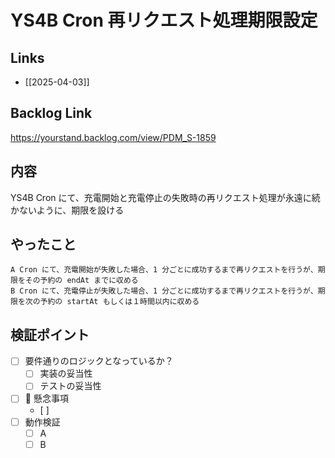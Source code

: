 # YS4B Cron 再リクエスト処理期限設定

## Links

- [[2025-04-03]]

## Backlog Link

https://yourstand.backlog.com/view/PDM_S-1859

## 内容

YS4B Cron にて、充電開始と充電停止の失敗時の再リクエスト処理が永遠に続かないように、期限を設ける

## やったこと

```
A Cron にて、充電開始が失敗した場合、1 分ごとに成功するまで再リクエストを行うが、期限をその予約の endAt までに収める
B Cron にて、充電停止が失敗した場合、1 分ごとに成功するまで再リクエストを行うが、期限を次の予約の startAt もしくは１時間以内に収める
```

## 検証ポイント

- [ ] 要件通りのロジックとなっているか？
	- [ ] 実装の妥当性
	- [ ] テストの妥当性
- [ ] 🔸 懸念事項
	- [ ] 
- [ ] 動作検証
	- [ ] A
	- [ ] B
